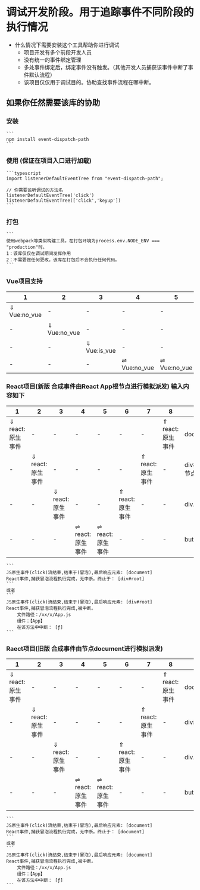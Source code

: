 
调试开发阶段。用于追踪事件不同阶段的执行情况
===================

* 什么情况下需要安装这个工具帮助你进行调试
  * 项目开发有多个前段开发人员
  * 没有统一的事件绑定管理
  * 多处事件绑定后，绑定事件没有触发。（其他开发人员捕获该事件中断了事件默认流程）
  * 该项目仅仅用于调试目的。协助查找事件流程在哪中断。
  


## 如果你任然需要该库的协助
  
  ### 安装
    ```
    npm install event-dispatch-path
    ```
  ### 使用 (保证在项目入口进行加载)
  
    ```typescript
    import listenerDefaultEventTree from "event-dispatch-path";

    // 你需要监听调试的方法名
    listenerDefaultEventTree('click')
    listenerDefaultEventTree(['click','keyup'])
    ```
  ### 打包
    ```
    使用webpack等类似构建工具。在打包环境为process.env.NODE_ENV === "production"时。
    1：该库仅仅在调试期间发挥作用
    2：不需要做任何更改，该库在打包后不会执行任何代码。
    ```
  ### Vue项目支持


   |1|2|3|4|5|6|7|8|9|
   |-|-|-|-|-|-|-|-|-|
   |⇓ Vue:no_vue|-|-|-|-|-|-|⇑ Vue:is_vue|document|
   |-|⇓ Vue:no_vue|-|-|-|-|⇑ Vue:is_vue|-|div#root(Root节点)|
   |-|-|⇓ Vue:is_vue|-|-|⇑ Vue:is_vue|-|-|div.content|
   |-|-|-|⇌ Vue:no_vue|⇌ Vue:no_vue|-|-|-|button|


  ### React项目(新版 合成事件由React App根节点进行模拟派发) 输入内容如下

   |1|2|3|4|5|6|7|8|9|
   |-|-|-|-|-|-|-|-|-|
   |⇓ react:原生事件|-|-|-|-|-|-|⇑ react:原生事件|document|
   |-|⇓ react:原生事件|-|-|-|-|⇑ react:原生事件|-|div#root(Root节点)|
   |-|-|⇓ react:原生事件|-|-|⇑ react:原生事件|-|-|div.content|
   |-|-|-|⇌ react:原生事件|⇌ react:原生事件|-|-|-|button|

    ```
    JS原生事件(click)流结束,结束于(冒泡),最后响应元素: [document]
    React事件,捕获冒泡流程执行完成，无中断。终止于： [div#root]
    ```
    或者
    ```
    JS原生事件(click)流结束,结束于(冒泡),最后响应元素: [div#root]
    React事件,捕获冒泡流程执行完成,被中断。            
        文件路径：/xx/x/App.js            
        组件：【App】            
        在该方法中中断： [ƒ]
    ```



  ### Raect项目(旧版 合成事件由节点document进行模拟派发) 

  
   |1|2|3|4|5|6|7|8|9|
   |-|-|-|-|-|-|-|-|-|
   |⇓ react:原生事件|-|-|-|-|-|-|⇑ react:原生事件|document|
   |-|⇓ react:原生事件|-|-|-|-|⇑ react:原生事件|-|div#root|
   |-|-|⇓ react:原生事件|-|-|⇑ react:原生事件|-|-|div.content|
   |-|-|-|⇌ react:原生事件|⇌ react:原生事件|-|-|-|button|
    ```
    JS原生事件(click)流结束,结束于(冒泡),最后响应元素: [document]
    React事件,捕获冒泡流程执行完成，无中断。终止于： [document]
    ```
    或者
    ```
    JS原生事件(click)流结束,结束于(冒泡),最后响应元素: [document]
    React事件,捕获冒泡流程执行完成,被中断。            
        文件路径：/xx/x/App.js            
        组件：【App】            
        在该方法中中断： [ƒ]
    ```
